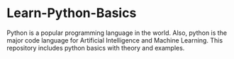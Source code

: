 # Learn-Python-Basics
Python is a popular programming language in the world. Also, python is the major code language for Artificial Intelligence and Machine Learning. This repository includes python basics with theory and examples.
